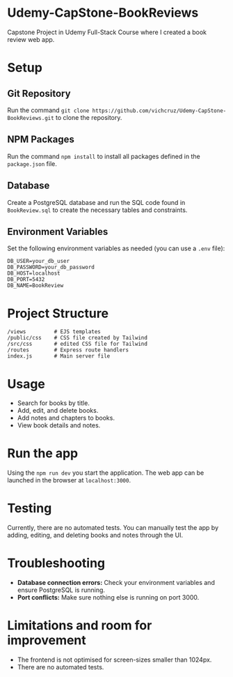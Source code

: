 # Udemy-CapStone-BookReviews

Capstone Project in Udemy Full-Stack Course where I created a book review web app.

# Setup

## Git Repository

Run the command `git clone https://github.com/vichcruz/Udemy-CapStone-BookReviews.git` to clone the repository.

## NPM Packages

Run the command `npm install` to install all packages defined in the `package.json` file.

## Database

Create a PostgreSQL database and run the SQL code found in `BookReview.sql` to create the necessary tables and constraints.

## Environment Variables

Set the following environment variables as needed (you can use a `.env` file):

```
DB_USER=your_db_user
DB_PASSWORD=your_db_password
DB_HOST=localhost
DB_PORT=5432
DB_NAME=BookReview
```

# Project Structure

```
/views         # EJS templates
/public/css    # CSS file created by Tailwind
/src/css       # edited CSS file for Tailwind
/routes        # Express route handlers
index.js       # Main server file
```

# Usage

- Search for books by title.
- Add, edit, and delete books.
- Add notes and chapters to books.
- View book details and notes.

# Run the app

Using the `npm run dev` you start the application. The web app can be launched in the browser at `localhost:3000`.

# Testing

Currently, there are no automated tests. You can manually test the app by adding, editing, and deleting books and notes through the UI.

# Troubleshooting

- **Database connection errors:** Check your environment variables and ensure PostgreSQL is running.
- **Port conflicts:** Make sure nothing else is running on port 3000.

# Limitations and room for improvement

- The frontend is not optimised for screen-sizes smaller than 1024px.
- There are no automated tests.
